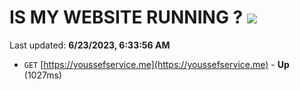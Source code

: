 # IS MY WEBSITE RUNNING ? [![](https://img.shields.io/static/v1?label=Sponsor&message=%E2%9D%A4&logo=GitHub&color=%23fe8e86)](https://github.com/sponsors/<username>)

Last updated: **6/23/2023, 6:33:56 AM**

- `GET` [https://youssefservice.me](https://youssefservice.me) - **Up** (1027ms)
